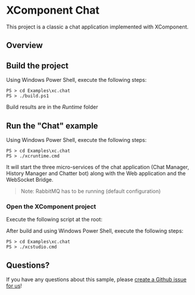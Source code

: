 # XComponent Chat

This project is a classic a chat application implemented with XComponent.

## Overview

## Build the project

Using Windows Power Shell, execute the following steps:
```
PS > cd Examples\xc.chat
PS > ./build.ps1
```
Build results are in the *Runtime* folder

## Run the "Chat" example

Using Windows Power Shell, execute the following steps:
```
PS > cd Examples\xc.chat
PS > ./xcruntime.cmd
```

It will start the three micro-services of the chat application (Chat Manager, History Manager and Chatter bot) along with the Web application and the WebSocket Bridge.

> Note: RabbitMQ has to be running (default configuration)

### Open the XComponent project

Execute the following script at the root:

After build and using Windows Power Shell, execute the following steps:
```
PS > cd Examples\xc.chat
PS > ./xcstudio.cmd
```

## Questions?

If you have any questions about this sample, please [create a Github issue for us](https://github.com/xcomponent/xcomponent/issues)!
